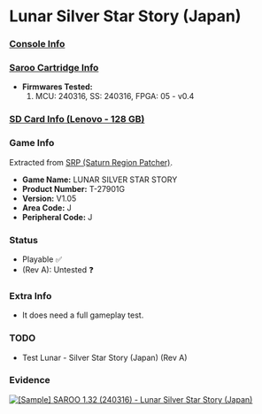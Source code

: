 # Lunar Silver Star Story (Japan)

### [Console Info](../../../../../Info/Consoles/VA13/README.md)

### [Saroo Cartridge Info](../../../../../Info/Cartridges/RetroGameParadiseStore/1.32F/README.md)

- <b>Firmwares Tested:</b>
  1. MCU: 240316, SS: 240316, FPGA: 05 - v0.4

### [SD Card Info (Lenovo - 128 GB)](../../../../../Info/SdCards/Lenovo/128GB/fat32/README.md)

### Game Info

Extracted from [SRP (Saturn Region Patcher)](https://segaxtreme.net/resources/saturn-region-patcher.81/download).

- <b>Game Name:</b> LUNAR SILVER STAR STORY
- <b>Product Number:</b> T-27901G
- <b>Version:</b> V1.05
- <b>Area Code:</b> J
- <b>Peripheral Code:</b> J

### Status

- Playable :white_check_mark:
- (Rev A): Untested :question:

### Extra Info

- It does need a full gameplay test.

### TODO

- Test Lunar - Silver Star Story (Japan) (Rev A)

### Evidence

[![[Sample] SAROO 1.32 (240316) - Lunar Silver Star Story (Japan)](https://img.youtube.com/vi/ZVvscK5ylLM/0.jpg)](https://www.youtube.com/watch?v=ZVvscK5ylLM)
